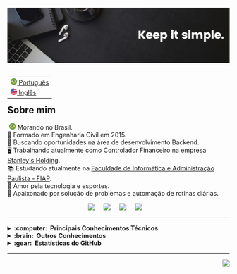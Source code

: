 <img src="images/capa.jpg"></img>

<table align="right">
 <tr><td><a href="README.md"><img src="images/brazil.png" height="15"> Português</a></td></tr>
 <tr><td><a href="README_en.md"><img src="images/united-states.png" height="15"> Inglês</a></td></tr>
</table>

<br>

## Sobre mim

&nbsp;<img src="images/brazil.png" height="15">&nbsp;Morando no Brasil.\
👷 Formado em Engenharia Civil em 2015.\
👯 Buscando oportunidades na área de desenvolvimento Backend.\
🖥️ Trabalhando atualmente como Controlador Financeiro na empresa [Stanley's Holding](https://stanleys.com.br/).\
📚 Estudando atualmente na [Faculdade de Informática e Administração Paulista - FIAP](https://www.fiap.com.br/).\
🌱 Amor pela tecnologia e esportes.\
💓 Apaixonado por solução de problemas e automação de rotinas diárias.


<p align="center">
    <a href="https://github.com/KaueCaponero"><img src="https://img.shields.io/badge/GitHub-100000?style=for-the-badge&logo=github&logoColor=white" /></a>&nbsp;&nbsp;&nbsp;&nbsp;
  <a href="mailto:caponerokaue@gmail.com?subject=Olá%20Kaue%20Caponero"><img src="https://img.shields.io/badge/gmail-%23D14836.svg?&style=for-the-badge&logo=gmail&logoColor=white" /></a>&nbsp;&nbsp;&nbsp;&nbsp;
  <a href="https://www.linkedin.com/in/kauecaponero/"><img src="https://img.shields.io/badge/linkedin-%230077B5.svg?&style=for-the-badge&logo=linkedin&logoColor=white" /></a>&nbsp;&nbsp;&nbsp;&nbsp;
  <a href="http://api.whatsapp.com/send?1=pt_BR&phone=5511983090659"><img src="https://img.shields.io/badge/WhatsApp-25D366?style=for-the-badge&logo=whatsapp&logoColor=white" /></a>&nbsp;&nbsp;&nbsp;&nbsp;
</p>

<hr/>

<details>
  <summary><b>:computer: &nbsp;Principais Conhecimentos Técnicos</b></summary>
  <br> 
  <h4>Backend</b></h4>
  <p>
    <img alt="Java" src="https://img.shields.io/badge/Java-ED8B00?style=flat&logo=openjdk&logoColor=white">
    <img alt="Python" src="https://img.shields.io/badge/Python-3776AB?style=flat&logo=python&logoColor=white">
    <img alt="JavaScript" src="https://img.shields.io/badge/JAVASCRIPT-323330.svg?&style=flat&logo=javascript&logoColor=%23F7DF1E">
  </p>
  <h4>Front-end</h4>
  <p style="text-align:center;">
    <img alt="HTML5" src="https://img.shields.io/badge/HTML5-E34F26.svg?&style=flat&logo=html5&logoColor=white">
    <img alt="CSS3" src="https://img.shields.io/badge/CSS3-%231572B6.svg?&style=flat&logo=css3&logoColor=white">
    <img alt="React" src="https://img.shields.io/badge/React-20232A?style=flat&logo=react&logoColor=white">
    <img alt="React Native" src="https://img.shields.io/badge/React_Native-20232A?style=flat&logo=react&logoColor=61DAFB">
    <img alt="React Router" src="https://img.shields.io/badge/React_Router-CA4245?style=flat&logo=react-router&logoColor=white">
    <img alt="Bootstrap" src="https://img.shields.io/badge/Bootstrap-563D7C?style=flat&logo=bootstrap&logoColor=white">
  </p>
  <h4>Controle de Versão</h4>
  <p style="text-align:center;">
    <img alt="Git" src="https://img.shields.io/badge/GIT-%23F05033.svg?&style=flat&logo=git&logoColor=white">
    <img alt="GitHub" src="https://img.shields.io/badge/GITHUB-%23121011.svg?&style=flat&logo=github&logoColor=white">
  </p>
  <h4>IDEs e Ferramentas</h4>
  <p style="text-align:center;">
    <img alt="Eclipse" src="https://img.shields.io/badge/ECLIPSE-2C2255.svg?&style=flat&logo=eclipse">
    <img alt="Maven" src="https://img.shields.io/badge/MAVEN-C71A36.svg?&style=flat&logo=apache-maven">
    <img alt="Oracle" src="https://img.shields.io/badge/Oracle-F80000?style=flat&logo=Oracle&logoColor=white">
    <img alt="Visual Studio Code" src="https://img.shields.io/badge/Visual_Studio_Code-0078D4?style=flat&logo=visual%20studio%20code&logoColor=white">
    <img alt="Figma" src="https://img.shields.io/badge/Figma-F24E1E?style=flat&logo=figma&logoColor=white">
    <img alt="Microsoft Excel" src="https://img.shields.io/badge/Microsoft_Excel-217346?style=flat&logo=microsoft-excel&logoColor=white">
    <img alt="Microsoft Office" src="https://img.shields.io/badge/Microsoft_Office-D83B01?style=flat&logo=microsoft-office&logoColor=white">
    <img alt="Google Sheets" src="https://img.shields.io/badge/Google%20Sheets-34A853?style=flat&logo=google-sheets&logoColor=white">
    <img alt="Google Colab" src="https://img.shields.io/badge/Colab-F9AB00?style=flat&logo=googlecolab&color=white">
    <img alt="Trello" src="https://img.shields.io/badge/Trello-0052CC?style=flat&logo=trello&logoColor=white">
    <img alt="Todoist" src="https://img.shields.io/badge/Todoist-E44332?style=flat&logo=todoist&logoColor=white">
  </p>
  <h4>Outros</h4>
  <p style="text-align:center;">
    <img alt="Clean Architecture" src="https://img.shields.io/badge/CLEAN%20ARCHITECTURE-6DB33F.svg?&style=flat&logoColor=white">
    <img alt="SCRUM" src="https://img.shields.io/badge/SCRUM-6DB33F.svg?&style=flat&logo=ddd&logoColor=white">
  </p>
  <hr>
</details>

<details>
  <summary><b>:brain: &nbsp;Outros Conhecimentos</b></summary>
  <h4>IDEs e Ferramentas</h4>
    <p style="text-align:center;">
      <img alt="NodeJS" src="https://img.shields.io/badge/NODEJS-339933.svg?&style=flat&logo=node.js&logoColor=white">&nbsp;
      <img alt="GithubActions" src="https://img.shields.io/badge/GITHUB%20ACTIONS-2088FF.svg?&style=flat&logo=github-actions&logoColor=white">&nbsp;
    </p>
  <hr>
</details>

<details>
  <summary><b>:gear: &nbsp;Estatísticas do GitHub</b></summary>
  <br/>
    <p align="center">
       <img src="https://github-profile-trophy.vercel.app/?username=kauecaponero&theme=onestar&margin-w=15&no-bg=true&column=-1&no-frame=true" alt="GitHub trophies of ryo-ma" />
    </p>
    <p align="center">
        <img height="137px" src="https://github-readme-streak-stats.herokuapp.com/?user=KaueCaponero&theme=transparent&hide_border=true" />
    </p>
    <p align="center">
        <img height="137px" src="https://github-readme-stats.vercel.app/api?username=kauecaponero&hide_title=true&hide_border=true&show_icons=true&include_all_commits=true&count_private=true&line_height=21&theme=transparent" /> <img height="137px" src="https://github-readme-stats.vercel.app/api/top-langs/?username=kauecaponero&hide=html&hide_title=true&hide_border=true&layout=compact&langs_count=8&theme=transparent" />
    </p>
</details>

<hr/>

<p align="right">
<img src="https://komarev.com/ghpvc/?username=kauecaponero&style=plastic&label=Views"><img>
</p>
